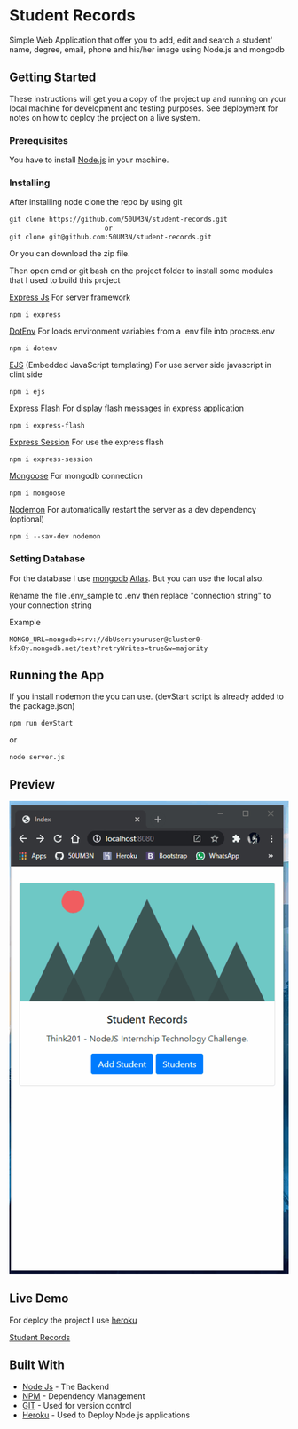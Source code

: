 # Student Records

Simple Web Application that offer you to add, edit and search a student' name, degree, email, phone and his/her image using Node.js and mongodb

## Getting Started

These instructions will get you a copy of the project up and running on your local machine for development and testing purposes. See deployment for notes on how to deploy the project on a live system.

### Prerequisites

You have to install [Node.js](https://nodejs.org/en/) in your machine.


### Installing

After installing node clone the repo by using git

```
git clone https://github.com/50UM3N/student-records.git
                        or 
git clone git@github.com:50UM3N/student-records.git
```

Or you can download the zip file.

Then open cmd or git bash on the project folder to install some modules that I used to build this project 

[Express Js](https://expressjs.com/) For server framework
```
npm i express
```
[DotEnv](https://www.npmjs.com/package/dotenv) For loads environment variables from a .env file into process.env 
```
npm i dotenv
```
[EJS](https://ejs.co/) (Embedded JavaScript templating) For use server side javascript in clint side
```
npm i ejs
```
[Express Flash](https://www.npmjs.com/package/express-flash) For display flash messages in express application
```
npm i express-flash
```
[Express Session](https://www.npmjs.com/package/express-session) For use the express flash
```
npm i express-session
```
[Mongoose](https://mongoosejs.com/) For mongodb connection
```
npm i mongoose
```
[Nodemon](https://www.npmjs.com/package/nodemon) For automatically restart the server as a dev dependency (optional)
```
npm i --sav-dev nodemon
```


### Setting Database

For the database I use [mongodb](https://www.mongodb.com/) [Atlas](https://www.mongodb.com/cloud/atlas). But you can use the local also.

Rename the file .env_sample to .env then replace "connection string" to your connection string

Example
```
MONGO_URL=mongodb+srv://dbUser:youruser@cluster0-kfx8y.mongodb.net/test?retryWrites=true&w=majority
```

## Running the App

If you install nodemon the you can use. (devStart script is already added to the package.json)

```
npm run devStart
```
or

```
node server.js
```

## Preview

<img src="preview/preview.gif" alt="Preview Image">

## Live Demo
For deploy the project I use [heroku](https://heroku.com) 

[Student Records](https://soumen-student-records.herokuapp.com/)

## Built With

* [Node Js](https://nodejs.org/en/) - The Backend
* [NPM](https://www.npmjs.com/) - Dependency Management
* [GIT](https://git-scm.com/) - Used for version control
* [Heroku](https://heroku.com) - Used to Deploy Node.js applications

